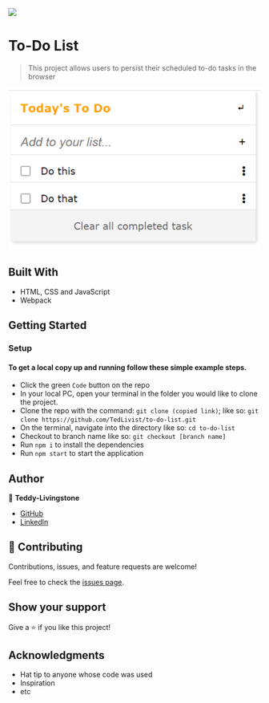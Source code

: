 ![](https://img.shields.io/badge/Microverse-blueviolet)

# To-Do List

> This project allows users to persist their scheduled to-do tasks in the browser

![screenshot](./src/assets/images/screenshot.jpg)

## Built With

- HTML, CSS and JavaScript
- Webpack

## Getting Started

### Setup

#### To get a local copy up and running follow these simple example steps.

- Click the green `Code` button on the repo
- In your local PC, open your terminal in the folder you would like to clone the project.
- Clone the repo with the command: `git clone (copied link)`; like so: `git clone https://github.com/TedLivist/to-do-list.git`
- On the terminal, navigate into the directory like so: `cd to-do-list`
- Checkout to branch name like so: `git checkout [branch name]`
- Run `npm i` to install the dependencies
- Run `npm start` to start the application

## Author

👤 **Teddy-Livingstone**

- [GitHub](https://github.com/TedLivist)
- [LinkedIn](https://linkedin.com/in/tememandu)

## 🤝 Contributing

Contributions, issues, and feature requests are welcome!

Feel free to check the [issues page](../../issues/).

## Show your support

Give a ⭐️ if you like this project!

## Acknowledgments

- Hat tip to anyone whose code was used
- Inspiration
- etc